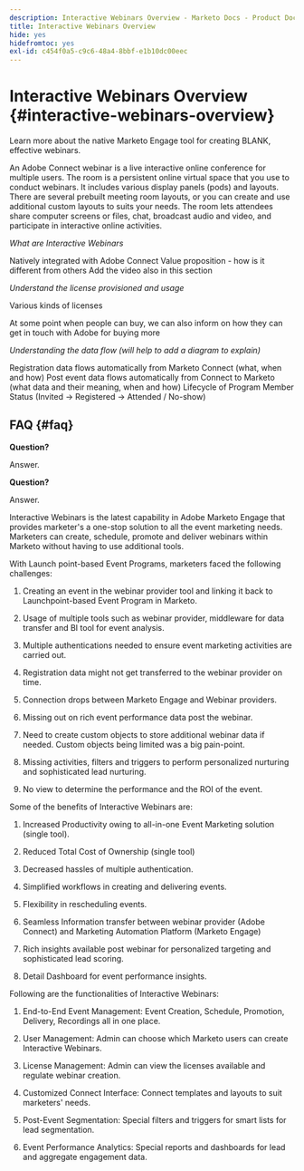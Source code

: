 ```yaml
---
description: Interactive Webinars Overview - Marketo Docs - Product Documentation
title: Interactive Webinars Overview
hide: yes
hidefromtoc: yes
exl-id: c454f0a5-c9c6-48a4-8bbf-e1b10dc00eec
---
```

# Interactive Webinars Overview {#interactive-webinars-overview}

Learn more about the native Marketo Engage tool for creating BLANK, effective webinars.

An Adobe Connect webinar is a live interactive online conference for multiple users. The room is a persistent online virtual space that you use to conduct webinars. It includes various display panels (pods) and layouts. There are several prebuilt meeting room layouts, or you can create and use additional custom layouts to suits your needs. The room lets attendees share computer screens or files, chat, broadcast audio and video, and participate in interactive online activities.

_What are Interactive Webinars_

Natively integrated with Adobe Connect
Value proposition - how is it different from others
Add the video also in this section

_Understand the license provisioned and usage_

Various kinds of licenses

At some point when people can buy, we can also inform on how they can get in touch with Adobe for buying more

_Understanding the data flow (will help to add a diagram to explain)_

Registration data flows automatically from Marketo Connect (what, when and how)
Post event data flows automatically from Connect to Marketo (what data and their meaning, when and how)
Lifecycle of Program Member Status (Invited -> Registered -> Attended / No-show)

## FAQ {#faq}

**Question?**

Answer.

**Question?**

Answer.

Interactive Webinars is the latest capability in Adobe Marketo Engage that provides marketer's a one-stop solution to all the event marketing needs. Marketers can create, schedule, promote and deliver webinars within Marketo without having to use additional tools.

With Launch point-based Event Programs, marketers faced the following challenges:

1. Creating an event in the webinar provider tool and linking it back to Launchpoint-based Event Program in Marketo.

1. Usage of multiple tools such as webinar provider, middleware for data transfer and BI tool for event analysis.

1. Multiple authentications needed to ensure event marketing activities are carried out.

1. Registration data might not get transferred to the webinar provider on time.

1. Connection drops between Marketo Engage and Webinar providers.

1. Missing out on rich event performance data post the webinar.

1. Need to create custom objects to store additional webinar data if needed. Custom objects being limited was a big pain-point.

1. Missing activities, filters and triggers to perform personalized nurturing and sophisticated lead nurturing.

1. No view to determine the performance and the ROI of the event.

Some of the benefits of Interactive Webinars are:

1. Increased Productivity owing to all-in-one Event Marketing solution (single tool).

1. Reduced Total Cost of Ownership (single tool)

1. Decreased hassles of multiple authentication.

1. Simplified workflows in creating and delivering events.

1. Flexibility in rescheduling events.

1. Seamless Information transfer between webinar provider (Adobe Connect) and Marketing Automation Platform (Marketo Engage)

1. Rich insights available post webinar for personalized targeting and sophisticated lead scoring.

1. Detail Dashboard for event performance insights.

Following are the functionalities of Interactive Webinars:

1. End-to-End Event Management: Event Creation, Schedule, Promotion, Delivery, Recordings all in one place.

1. User Management: Admin can choose which Marketo users can create Interactive Webinars.

1. License Management: Admin can view the licenses available and regulate webinar creation.

1. Customized Connect Interface: Connect templates and layouts to suit marketers' needs.

1. Post-Event Segmentation: Special filters and triggers for smart lists for lead segmentation.

1. Event Performance Analytics: Special reports and dashboards for lead and aggregate engagement data.
